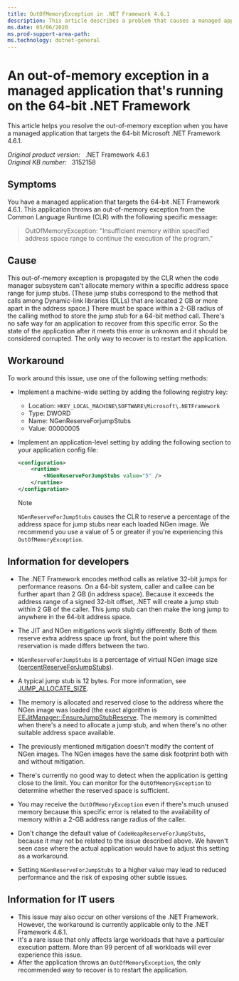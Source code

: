 ```yaml
---
title: OutOfMemoryException in .NET Framework 4.6.1
description: This article describes a problem that causes a managed application that targets the .NET Framework 4.6.1 to throw an out-of-memory exception from the CLR.
ms.date: 05/06/2020
ms.prod-support-area-path: 
ms.technology: dotnet-general
---
```

# An out-of-memory exception in a managed application that's running on the 64-bit .NET Framework

This article helps you resolve the out-of-memory exception when you have a managed application that targets the 64-bit Microsoft .NET Framework 4.6.1.

_Original product version:_ &nbsp; .NET Framework 4.6.1  
_Original KB number:_ &nbsp; 3152158

## Symptoms

You have a managed application that targets the 64-bit .NET Framework 4.6.1. This application throws an out-of-memory exception from the Common Language Runtime (CLR) with the following specific message:

> OutOfMemoryException: "Insufficient memory within specified address space range to continue the execution of the program."

## Cause

This out-of-memory exception is propagated by the CLR when the code manager subsystem can't allocate memory within a specific address space range for jump stubs. (These jump stubs correspond to the method that calls among Dynamic-link libraries (DLLs) that are located 2 GB or more apart in the address space.) There must be space within a 2-GB radius of the calling method to store the jump stub for a 64-bit method call. There's no safe way for an application to recover from this specific error. So the state of the application after it meets this error is unknown and it should be considered corrupted. The only way to recover is to restart the application.

## Workaround

To work around this issue, use one of the following setting methods:

- Implement a machine-wide setting by adding the following registry key:

  - Location: `HKEY_LOCAL_MACHINE\SOFTWARE\Microsoft\.NETFramework`  
  - Type: DWORD
  - Name: NGenReserveForjumpStubs
  - Value: 00000005

- Implement an application-level setting by adding the following section to your application config file:

    ```xml
    <configuration>
        <runtime>
            <NGenReserveForJumpStubs value="5" />
        </runtime>
    </configuration>
    ```

    > [!NOTE]
    > `NGenReserveForJumpStubs` causes the CLR to reserve a percentage of the address space for jump stubs near each loaded NGen image. We recommend you use a value of 5 or greater if you're experiencing this `OutOfMemoryException`.

## Information for developers

- The .NET Framework encodes method calls as relative 32-bit jumps for performance reasons. On a 64-bit system, caller and callee can be further apart than 2 GB (in address space). Because it exceeds the address range of a signed 32-bit offset, .NET will create a jump stub within 2 GB of the caller. This jump stub can then make the long jump to anywhere in the 64-bit address space.

- The JIT and NGen mitigations work slightly differently. Both of them reserve extra address space up front, but the point where this reservation is made differs between the two.
- `NGenReserveForJumpStubs` is a percentage of virtual NGen image size ([percentReserveForJumpStubs](https://github.com/dotnet/coreclr/blob/master/src/vm/pefile.cpp#l1690)).

- A typical jump stub is 12 bytes. For more information, see [JUMP_ALLOCATE_SIZE](https://github.com/dotnet/coreclr/blob/a8192fbc7064ed96cfeb8872bcb6479c217f7b5f/src/vm/amd64/cgencpu.h#l49).

- The memory is allocated and reserved close to the address where the NGen image was loaded (the exact algorithm is [EEJitManager::EnsureJumpStubReserve](https://github.com/dotnet/coreclr/blob/a8192fbc7064ed96cfeb8872bcb6479c217f7b5f/src/vm/codeman.cpp#l1892). The memory is committed when there's a need to allocate a jump stub, and when there's no other suitable address space available.

- The previously mentioned mitigation doesn't modify the content of NGen images. The NGen images have the same disk footprint both with and without mitigation.

- There's currently no good way to detect when the application is getting close to the limit. You can monitor for the `OutOfMemoryException` to determine whether the reserved space is sufficient.

- You may receive the `OutOfMemoryException` even if there's much unused memory because this specific error is related to the availability of memory within a 2-GB address range radius of the caller.

- Don't change the default value of `CodeHeapReserveForJumpStubs`, because it may not be related to the issue described above. We haven't seen case where the actual application would have to adjust this setting as a workaround.
- Setting `NGenReserveForJumpStubs` to a higher value may lead to reduced performance and the risk of exposing other subtle issues.

## Information for IT users

- This issue may also occur on other versions of the .NET Framework. However, the workaround is currently applicable only to the .NET Framework 4.6.1.
- It's a rare issue that only affects large workloads that have a particular execution pattern. More than 99 percent of all workloads will ever experience this issue.
- After the application throws an `OutOfMemoryException`, the only recommended way to recover is to restart the application.
